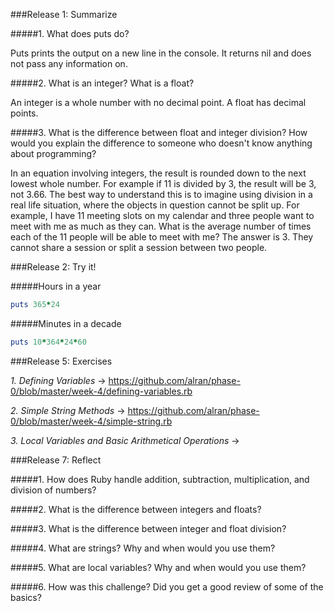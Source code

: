 ###Release 1: Summarize

#####1. What does puts do?

Puts prints the output on a new line in the console. It returns nil and does not pass any information on.

#####2. What is an integer? What is a float?

An integer is a whole number with no decimal point. A float has decimal points.

#####3. What is the difference between float and integer division? How would you explain the difference to someone who doesn't know anything about programming?

In an equation involving integers, the result is rounded down to the next lowest whole number. For example if 11 is divided by 3, the result will be 3, not 3.66. The best way to understand this is to imagine using division in a real life situation, where the objects in question cannot be split up. For example, I have 11 meeting slots on my calendar and three people want to meet with me as much as they can. What is the average number of times each of the 11 people will be able to meet with me? The answer is 3. They cannot share a session or split a session between two people.

###Release 2: Try it!

#####Hours in a year

```ruby
puts 365*24
```

#####Minutes in a decade

```ruby
puts 10*364*24*60
```

###Release 5: Exercises

*1. Defining Variables* -> https://github.com/alran/phase-0/blob/master/week-4/defining-variables.rb

*2. Simple String Methods* -> https://github.com/alran/phase-0/blob/master/week-4/simple-string.rb

*3. Local Variables and Basic Arithmetical Operations* ->


###Release 7: Reflect

#####1. How does Ruby handle addition, subtraction, multiplication, and division of numbers?


#####2. What is the difference between integers and floats?


#####3. What is the difference between integer and float division?


#####4. What are strings? Why and when would you use them?


#####5. What are local variables? Why and when would you use them?


#####6. How was this challenge? Did you get a good review of some of the basics?





